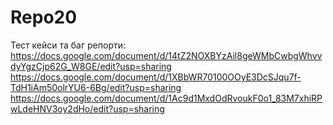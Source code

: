 # Repo20
Тест кейси та баг репорти:
https://docs.google.com/document/d/14tZ2NOXBYzAil8geWMbCwbgWhvvdyYgzCjp62G_W8GE/edit?usp=sharing
https://docs.google.com/document/d/1XBbWR70100OOyE3DcSJqu7f-TdH1iAm50olrYU6-6Bg/edit?usp=sharing
https://docs.google.com/document/d/1Ac9d1MxdOdRvoukF0o1_83M7xhiRPwLdeHNV3oy2dHo/edit?usp=sharing

